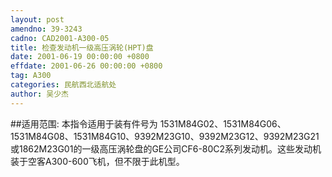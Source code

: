 ```yaml
---
layout: post
amendno: 39-3243
cadno: CAD2001-A300-05
title: 检查发动机一级高压涡轮(HPT)盘
date: 2001-06-19 00:00:00 +0800
effdate: 2001-06-26 00:00:00 +0800
tag: A300
categories: 民航西北适航处
author: 吴少杰
---
```


##适用范围:
本指令适用于装有件号为 1531M84G02、1531M84G06、1531M84G08、1531M84G10、9392M23G10、9392M23G12、9392M23G21或1862M23G01的一级高压涡轮盘的GE公司CF6-80C2系列发动机。这些发动机装于空客A300-600飞机，但不限于此机型。

